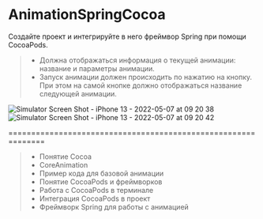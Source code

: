 # AnimationSpringCocoa

Создайте проект и интегрируйте в него фреймвор Spring при помощи CocoaPods.

> + Должна отображаться информация о текущей анимации: название и параметры анимации.
> + Запуск анимации должен происходить по нажатию на кнопку. При этом на самой кнопке должно отображаться название следующей анимации.

![Simulator Screen Shot - iPhone 13 - 2022-05-07 at 09 20 38](https://user-images.githubusercontent.com/101284761/167237991-635342ed-35d2-4bda-906d-f23ca1408055.png)
![Simulator Screen Shot - iPhone 13 - 2022-05-07 at 09 20 42](https://user-images.githubusercontent.com/101284761/167237995-0f6b1d19-91d9-4964-a907-7d3fde37f522.png)

==============================================================

> + Понятие Cocoa
> + CoreAnimation
> + Пример кода для базовой анимации
> + Понятие CocoaPods и фреймворков
> + Работа с CocoaPods в терминале
> + Интеграция CocoaPods в проект
> + Фреймворк Spring для работы с анимацией
